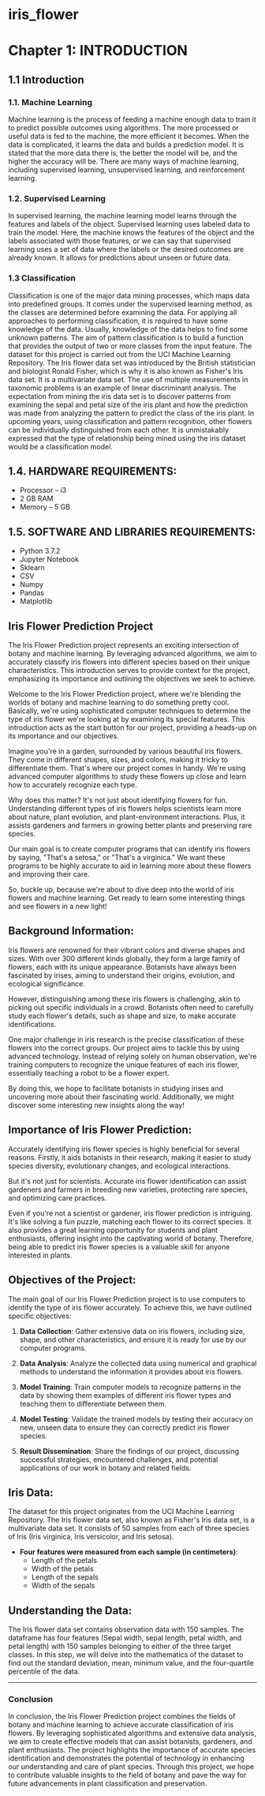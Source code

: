 # iris_flower
# Chapter 1: INTRODUCTION

## 1.1 Introduction

### 1.1. Machine Learning

Machine learning is the process of feeding a machine enough data to train it to predict possible outcomes using algorithms. The more processed or useful data is fed to the machine, the more efficient it becomes. When the data is complicated, it learns the data and builds a prediction model. It is stated that the more data there is, the better the model will be, and the higher the accuracy will be. There are many ways of machine learning, including supervised learning, unsupervised learning, and reinforcement learning.

### 1.2. Supervised Learning

In supervised learning, the machine learning model learns through the features and labels of the object. Supervised learning uses labeled data to train the model. Here, the machine knows the features of the object and the labels associated with those features, or we can say that supervised learning uses a set of data where the labels or the desired outcomes are already known. It allows for predictions about unseen or future data.

### 1.3 Classification

Classification is one of the major data mining processes, which maps data into predefined groups. It comes under the supervised learning method, as the classes are determined before examining the data. For applying all approaches to performing classification, it is required to have some knowledge of the data. Usually, knowledge of the data helps to find some unknown patterns. The aim of pattern classification is to build a function that provides the output of two or more classes from the input feature. The dataset for this project is carried out from the UCI Machine Learning Repository. The Iris flower data set was introduced by the British statistician and biologist Ronald Fisher, which is why it is also known as Fisher's Iris data set. It is a multivariate data set. The use of multiple measurements in taxonomic problems is an example of linear discriminant analysis. The expectation from mining the iris data set is to discover patterns from examining the sepal and petal size of the iris plant and how the prediction was made from analyzing the pattern to predict the class of the iris plant. In upcoming years, using classification and pattern recognition, other flowers can be individually distinguished from each other. It is unmistakably expressed that the type of relationship being mined using the iris dataset would be a classification model.

## 1.4. HARDWARE REQUIREMENTS:

- Processor – i3
- 2 GB RAM
- Memory – 5 GB

## 1.5. SOFTWARE AND LIBRARIES REQUIREMENTS:

- Python 3.7.2
- Jupyter Notebook
- Sklearn
- CSV
- Numpy
- Pandas
- Matplotlib

## Iris Flower Prediction Project

The Iris Flower Prediction project represents an exciting intersection of botany and machine learning. By leveraging advanced algorithms, we aim to accurately classify iris flowers into different species based on their unique characteristics. This introduction serves to provide context for the project, emphasizing its importance and outlining the objectives we seek to achieve.

Welcome to the Iris Flower Prediction project, where we're blending the worlds of botany and machine learning to do something pretty cool. Basically, we're using sophisticated computer techniques to determine the type of iris flower we're looking at by examining its special features. This introduction acts as the start button for our project, providing a heads-up on its importance and our objectives.

Imagine you're in a garden, surrounded by various beautiful iris flowers. They come in different shapes, sizes, and colors, making it tricky to differentiate them. That's where our project comes in handy. We're using advanced computer algorithms to study these flowers up close and learn how to accurately recognize each type.

Why does this matter? It's not just about identifying flowers for fun. Understanding different types of iris flowers helps scientists learn more about nature, plant evolution, and plant-environment interactions. Plus, it assists gardeners and farmers in growing better plants and preserving rare species.

Our main goal is to create computer programs that can identify iris flowers by saying, "That's a setosa," or "That's a virginica." We want these programs to be highly accurate to aid in learning more about these flowers and improving their care.

So, buckle up, because we're about to dive deep into the world of iris flowers and machine learning. Get ready to learn some interesting things and see flowers in a new light!

## Background Information:

Iris flowers are renowned for their vibrant colors and diverse shapes and sizes. With over 300 different kinds globally, they form a large family of flowers, each with its unique appearance. Botanists have always been fascinated by irises, aiming to understand their origins, evolution, and ecological significance.

However, distinguishing among these iris flowers is challenging, akin to picking out specific individuals in a crowd. Botanists often need to carefully study each flower's details, such as shape and size, to make accurate identifications.

One major challenge in iris research is the precise classification of these flowers into the correct groups. Our project aims to tackle this by using advanced technology. Instead of relying solely on human observation, we're training computers to recognize the unique features of each iris flower, essentially teaching a robot to be a flower expert.

By doing this, we hope to facilitate botanists in studying irises and uncovering more about their fascinating world. Additionally, we might discover some interesting new insights along the way!

## Importance of Iris Flower Prediction:

Accurately identifying iris flower species is highly beneficial for several reasons. Firstly, it aids botanists in their research, making it easier to study species diversity, evolutionary changes, and ecological interactions.

But it's not just for scientists. Accurate iris flower identification can assist gardeners and farmers in breeding new varieties, protecting rare species, and optimizing care practices.

Even if you're not a scientist or gardener, iris flower prediction is intriguing. It's like solving a fun puzzle, matching each flower to its correct species. It also provides a great learning opportunity for students and plant enthusiasts, offering insight into the captivating world of botany. Therefore, being able to predict iris flower species is a valuable skill for anyone interested in plants.

## Objectives of the Project:

The main goal of our Iris Flower Prediction project is to use computers to identify the type of iris flower accurately. To achieve this, we have outlined specific objectives:

1. **Data Collection**: Gather extensive data on iris flowers, including size, shape, and other characteristics, and ensure it is ready for use by our computer programs.

2. **Data Analysis**: Analyze the collected data using numerical and graphical methods to understand the information it provides about iris flowers.

3. **Model Training**: Train computer models to recognize patterns in the data by showing them examples of different iris flower types and teaching them to differentiate between them.

4. **Model Testing**: Validate the trained models by testing their accuracy on new, unseen data to ensure they can correctly predict iris flower species.

5. **Result Dissemination**: Share the findings of our project, discussing successful strategies, encountered challenges, and potential applications of our work in botany and related fields.

## Iris Data:

The dataset for this project originates from the UCI Machine Learning Repository. The Iris flower data set, also known as Fisher's Iris data set, is a multivariate data set. It consists of 50 samples from each of three species of Iris (Iris virginica, Iris versicolor, and Iris setosa).

- **Four features were measured from each sample (in centimeters)**:
  - Length of the petals
  - Width of the petals
  - Length of the sepals
  - Width of the sepals

## Understanding the Data:

The Iris flower data set contains observation data with 150 samples. The dataframe has four features (Sepal width, sepal length, petal width, and petal length) with 150 samples belonging to either of the three target classes. In this step, we will delve into the mathematics of the dataset to find out the standard deviation, mean, minimum value, and the four-quartile percentile of the data.

---

### Conclusion

In conclusion, the Iris Flower Prediction project combines the fields of botany and machine learning to achieve accurate classification of iris flowers. By leveraging sophisticated algorithms and extensive data analysis, we aim to create effective models that can assist botanists, gardeners, and plant enthusiasts. The project highlights the importance of accurate species identification and demonstrates the potential of technology in enhancing our understanding and care of plant species. Through this project, we hope to contribute valuable insights to the field of botany and pave the way for future advancements in plant classification and preservation.

